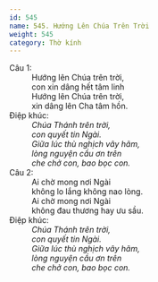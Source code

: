 ```yaml
---
id: 545
name: 545. Hướng Lên Chúa Trên Trời
weight: 545
category: Thờ kính
---
```

<dl><dt>Câu 1:</dt><dd data-verse="1"> Hướng lên Chúa trên trời, <br/>con xin dâng hết tâm linh <br/>Hướng lên Chúa trên trời, <br/>xin dâng lên Cha tâm hồn. </dd><dt>Điệp khúc:</dt><dd data-chorus="1"><em>Chúa Thánh trên trời, <br/>con quyết tin Ngài. <br/>Giữa lúc thù nghịch vây hãm, <br/>lòng nguyện cầu ơn trên <br/>che chở con, bao bọc con. </em></dd><dt>Câu 2:</dt><dd data-verse="2">Ai chờ mong nơi Ngài <br/>không lo lắng không nao lòng. <br/>Ai chờ mong nơi Ngài <br/>không đau thương hay ưu sầu. </dd><dt>Điệp khúc:</dt><dd data-chorus="1"><em>Chúa Thánh trên trời, <br/>con quyết tin Ngài. <br/>Giữa lúc thù nghịch vây hãm, <br/>lòng nguyện cầu ơn trên <br/>che chở con, bao bọc con. </em></dd></dl>
